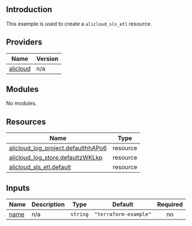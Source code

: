## Introduction

This example is used to create a `alicloud_sls_etl` resource.

<!-- BEGIN_TF_DOCS -->
## Providers

| Name | Version |
|------|---------|
| <a name="provider_alicloud"></a> [alicloud](#provider\_alicloud) | n/a |

## Modules

No modules.

## Resources

| Name | Type |
|------|------|
| [alicloud_log_project.defaulthhAPo6](https://registry.terraform.io/providers/aliyun/alicloud/latest/docs/resources/log_project) | resource |
| [alicloud_log_store.defaultzWKLkp](https://registry.terraform.io/providers/aliyun/alicloud/latest/docs/resources/log_store) | resource |
| [alicloud_sls_etl.default](https://registry.terraform.io/providers/aliyun/alicloud/latest/docs/resources/sls_etl) | resource |

## Inputs

| Name | Description | Type | Default | Required |
|------|-------------|------|---------|:--------:|
| <a name="input_name"></a> [name](#input\_name) | n/a | `string` | `"terraform-example"` | no |
<!-- END_TF_DOCS -->
